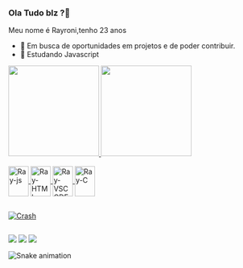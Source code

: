 ### Ola Tudo blz ?👋
Meu nome é Rayroni,tenho 23 anos

- 🔭 Em busca de oportunidades em projetos e de poder contribuir.
- 🌱 Estudando Javascript

<div>
  <a href="https://github.com/Rayroni">
<img height="180em" src="https://github-readme-stats.vercel.app/api?username=rayroni&show_icons=true$theme=dracula&include_all_commits=true&count_private=true"/>
<img height="180em" src="https://github-readme-stats.vercel.app/api/top-langs/?username=rayroni&layout=compact&langs_count=16&theme=dracula"/>
</div>
  
 <div style ="display: inline_block"><br>
 <img align="center" alt="Ray-js" height="60" width="40"    src="https://cdn.jsdelivr.net/gh/devicons/devicon/icons/javascript/javascript-original.svg" />
 <img align="center" alt="Ray-HTML" height="60" width="40"  src="https://cdn.jsdelivr.net/gh/devicons/devicon/icons/html5/html5-original.svg" />
 <img align="center"alt="Ray-VSCODE" height="60" width="40" src="https://cdn.jsdelivr.net/gh/devicons/devicon/icons/vscode/vscode-original.svg" />
 <img align="center" alt="Ray-C" height="60" width="40"     src="https://cdn.jsdelivr.net/gh/devicons/devicon/icons/c/c-original.svg" />
 
   ##
   
   <img align="center" alt="Crash"                            src="http://ift.tt/2vNoTWF"/>
  </div>

  ##
 
  <div>
  <a href="https://instagram.com/sk8_raydev" target="_blank"><img src="https://img.shields.io/badge/-Instagram-%23E4405F?style=for-the-badge&logo=instagram&logoColor=white" target="_blank"></a>
  <a href = "mailto:seiya.void@gmail.com"><img src="https://img.shields.io/badge/-Gmail-%23333?style=for-the-badge&logo=gmail&logoColor=white" target="_blank"></a>
  <a href="https://www.linkedin.com/in/rayroni-rosa-38443621b/" target="_blank"><img src="https://img.shields.io/badge/-LinkedIn-%230077B5?style=for-the-badge&logo=linkedin&logoColor=white" target="_blank"></a> 
  </div>
  
  ![Snake animation](https://github.com/rayroni/rayroni/blob/output/github-contribution-grid-snake.svg)

